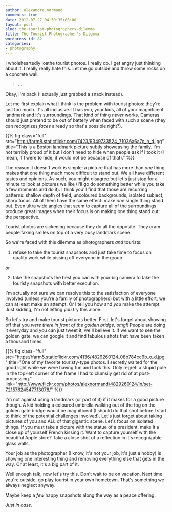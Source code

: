 ```yaml
---
author: alexandre.normand
comments: true
date: 2012-07-27 04:30:35+00:00
layout: post
slug: the-tourist-photographers-dilemma
title: The Tourist Photographer's Dilemma
wordpress_id: 82
categories:
- photography
---
```


I wholeheartedly loathe tourist photos. I really do. I get angry just thinking about it. I really really hate this. Let me go outside and throw some rocks on a concrete wall.


> 
> 
> ...
> 
> 



Okay, I'm back (I actually just grabbed a snack instead).

Let me first explain what I think is the problem with tourist photos: they're just too much. It's all inclusive. It has you, your kids, all of your magnificent landmark and it's surroundings. That kind of thing _never_ works. Cameras should just pretend to be out of battery when faced with such a scene (they can recognizes _faces_ already so that's possible right?).

{{% fig class="full" src="http://farm8.staticflickr.com/7423/9349733524_71036a6a7c_h_d.jpg" title="This is a Boston landmark picture subtly showcasing the family. I'm not terribly proud of it but I don't need to hide when people ask if I took it (I mean, if I were to hide, it would not be because of that)." %}}

The reason it doesn't work is simple: a picture that has more than _one_ thing makes that one thing much more difficult to stand out. We all have different tastes and opinions. As such, you might disagree but let's just stop for a minute to look at pictures we like (I'll go do something better while you take a few moments and do it). I think you'll find that those are recurring patterns: shallow depth of field, uncoloured backgrounds, isolated subject, sharp focus. All of them have the same effect: make _one_ single thing stand out. Even ultra wide angles that seem to capture all of the surroundings produce great images when their focus is on making one thing stand out: the perspective.

Tourist photos are sickening because they do all the opposite. They cram people faking smiles on top of a very busy landmark scene.

So we're faced with this dilemma as photographers _and_ tourists:

  1. refuse to take the tourist snapshots and just take time to focus on quality work while pissing off everyone in the group


or
	
  2. take the snapshots the best you can with your big camera to take the touristy snapshots with better execution.
  


I'm actually not sure we can resolve this to the satisfaction of everyone involved (unless you're a family of photographers) but with a little effort, we can at least make an attempt. Or I tell you how and _you_ make the attempt. Just kidding, I'm not letting _you_ try this alone.

So let's try and make tourist pictures better. First, let's forget about showing off that you _were there in front of the golden bridge, omg!!_ People are doing it everyday and you can just tweet it, we'll believe it. If we want to see the golden gate, we can google it and find fabulous shots that have been taken a thousand times.

{{% fig class="full" src="https://farm5.staticflickr.com/4136/4829260124_08b784cc9b_o_d.jpg" title="One of my favorite touristy-type photos. I secretly waited for the good light while we were having fun and took this. Only regret: a stupid pole in the top-left corner of the frame I had to clumsily get rid of at post-processing." link="http://www.flickr.com/photos/alexnormand/4829260124/in/set-72157624547713078/" %}}

I'm not against using a landmark (or part of it) if it makes for a good picture though. A kid holding a coloured umbrella walking out of the fog on the golden gate bridge would be magnificent (I should do that shot before I start to think of the potential challenges involved). Let's just forget about taking pictures of you and ALL of that gigantic scene. Let's focus on isolated things. If you must take a picture with the statue of a president, make it a close up of yourself French kissing it. Want to capture yourself with the beautiful Apple store? Take a close shot of a reflection in it's recognizable glass walls.

Your job as the photographer (I know, it's not your job, it's just a hobby) is showing one interesting thing and removing everything else that gets in the way. Or at least, it's a big part of it.

Well enough talk, now let's try this. Don't wait to be on vacation. Next time you're outside, go play tourist in your own hometown. That's something we always neglect anyway.

Maybe keep a _few_ happy snapshots along the way as a peace offering.

_Just in case._
